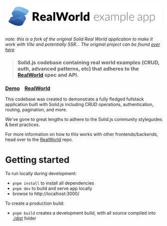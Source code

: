 # ![RealWorld Example App](.github/logo.png)

_note: this is a fork of the original Solid Real World application to make it work with Vite and potentially SSR... The original project can be found [over here](https://github.com/ryansolid/solid-realworld)_

> ### Solid.js codebase containing real world examples (CRUD, auth, advanced patterns, etc) that adheres to the [RealWorld](https://github.com/gothinkster/realworld) spec and API.

### [Demo](https://solid-realworld.netlify.app/)&nbsp;&nbsp;&nbsp;&nbsp;[RealWorld](https://github.com/ryansolid/solid-realworld)

This codebase was created to demonstrate a fully fledged fullstack application built with Solid.js including CRUD operations, authentication, routing, pagination, and more.

We've gone to great lengths to adhere to the Solid.js community styleguides & best practices.

For more information on how to this works with other frontends/backends, head over to the [RealWorld](https://github.com/gothinkster/realworld) repo.

# Getting started

To run locally during development:

- `pnpm install` to install all dependencies
- `pnpm dev` to build and serve app locally
- browse to http://localhost:3000/

To create a production build:

- `pnpm build` creates a development build, with all source compiled into [./dist](./dist) folder

